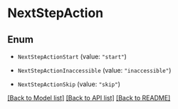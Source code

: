 # NextStepAction

## Enum


* `NextStepActionStart` (value: `"start"`)

* `NextStepActionInaccessible` (value: `"inaccessible"`)

* `NextStepActionSkip` (value: `"skip"`)


[[Back to Model list]](../README.md#documentation-for-models) [[Back to API list]](../README.md#documentation-for-api-endpoints) [[Back to README]](../README.md)


